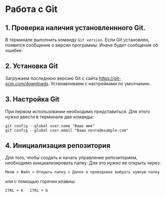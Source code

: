 # Работа с Git

## 1. Проверка наличия установленнного Git.
В терминале выполнить команду `Git version`.
Если Git установлен, появится сообщение о версии программы. Иначе будет сообщение об ошибке.

## 2. Установка Git
Загружаем последнюю версию Git с сайта https://git-scm.com/downloads.
Устанавливаем с настройками по умолчанию.

## 3. Настройка Git
При первом использовании необходимо представиться. Для этого нужно ввести в терминале две команды:
```
git config --global user.name "Ваше имя"
git config --global user.email "Ваша почта@example.com"
```

## 4. Инициализация репозитория
Для того, чтобы создать и начать управление репозиторием, необходимо инициализировать папку. Для это нужно ее открыть через:
```
Меню > Файл > Открыть папку > Далее в проводнике выбрать нужную папку
```
или с помощью горячих клавиш:
```
CTRL + K   CTRL + O
```

